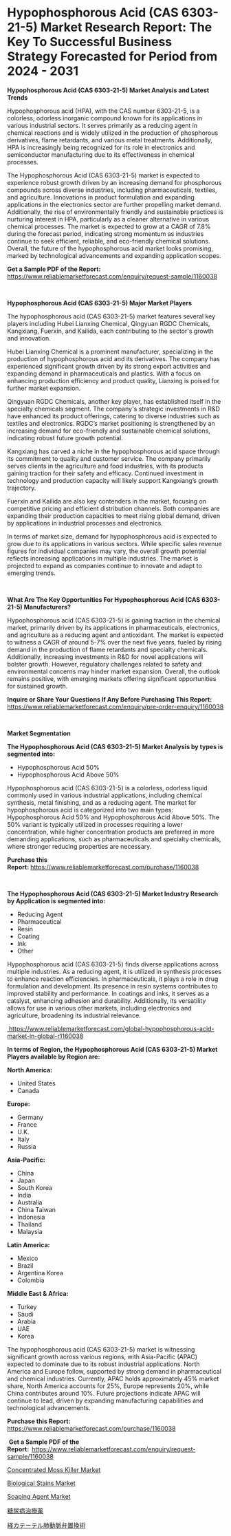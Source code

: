 <p><h1>Hypophosphorous Acid (CAS 6303-21-5) Market Research Report: The Key To Successful Business Strategy Forecasted for Period from 2024 - 2031</h1></p><p><strong>Hypophosphorous Acid (CAS 6303-21-5) Market Analysis and Latest Trends</strong></p>
<p><p>Hypophosphorous acid (HPA), with the CAS number 6303-21-5, is a colorless, odorless inorganic compound known for its applications in various industrial sectors. It serves primarily as a reducing agent in chemical reactions and is widely utilized in the production of phosphorous derivatives, flame retardants, and various metal treatments. Additionally, HPA is increasingly being recognized for its role in electronics and semiconductor manufacturing due to its effectiveness in chemical processes.</p><p>The Hypophosphorous Acid (CAS 6303-21-5) market is expected to experience robust growth driven by an increasing demand for phosphorous compounds across diverse industries, including pharmaceuticals, textiles, and agriculture. Innovations in product formulation and expanding applications in the electronics sector are further propelling market demand. Additionally, the rise of environmentally friendly and sustainable practices is nurturing interest in HPA, particularly as a cleaner alternative in various chemical processes. The market is expected to grow at a CAGR of 7.8% during the forecast period, indicating strong momentum as industries continue to seek efficient, reliable, and eco-friendly chemical solutions. Overall, the future of the hypophosphorous acid market looks promising, marked by technological advancements and expanding application scopes.</p></p>
<p><strong>Get a Sample PDF of the Report:&nbsp;</strong> <a href="https://www.reliablemarketforecast.com/enquiry/request-sample/1160038">https://www.reliablemarketforecast.com/enquiry/request-sample/1160038</a></p>
<p>&nbsp;</p>
<p><strong>Hypophosphorous Acid (CAS 6303-21-5) Major Market Players</strong></p>
<p><p>The hypophosphorous acid (CAS 6303-21-5) market features several key players including Hubei Lianxing Chemical, Qingyuan RGDC Chemicals, Kangxiang, Fuerxin, and Kailida, each contributing to the sector's growth and innovation.</p><p>Hubei Lianxing Chemical is a prominent manufacturer, specializing in the production of hypophosphorous acid and its derivatives. The company has experienced significant growth driven by its strong export activities and expanding demand in pharmaceuticals and plastics. With a focus on enhancing production efficiency and product quality, Lianxing is poised for further market expansion.</p><p>Qingyuan RGDC Chemicals, another key player, has established itself in the specialty chemicals segment. The company's strategic investments in R&D have enhanced its product offerings, catering to diverse industries such as textiles and electronics. RGDC’s market positioning is strengthened by an increasing demand for eco-friendly and sustainable chemical solutions, indicating robust future growth potential.</p><p>Kangxiang has carved a niche in the hypophosphorous acid space through its commitment to quality and customer service. The company primarily serves clients in the agriculture and food industries, with its products gaining traction for their safety and efficacy. Continued investment in technology and production capacity will likely support Kangxiang’s growth trajectory.</p><p>Fuerxin and Kailida are also key contenders in the market, focusing on competitive pricing and efficient distribution channels. Both companies are expanding their production capacities to meet rising global demand, driven by applications in industrial processes and electronics.</p><p>In terms of market size, demand for hypophosphorous acid is expected to grow due to its applications in various sectors. While specific sales revenue figures for individual companies may vary, the overall growth potential reflects increasing applications in multiple industries. The market is projected to expand as companies continue to innovate and adapt to emerging trends.</p></p>
<p>&nbsp;</p>
<p><strong>What Are The Key Opportunities For Hypophosphorous Acid (CAS 6303-21-5) Manufacturers?</strong></p>
<p><p>Hypophosphorous acid (CAS 6303-21-5) is gaining traction in the chemical market, primarily driven by its applications in pharmaceuticals, electronics, and agriculture as a reducing agent and antioxidant. The market is expected to witness a CAGR of around 5-7% over the next five years, fueled by rising demand in the production of flame retardants and specialty chemicals. Additionally, increasing investments in R&D for novel applications will bolster growth. However, regulatory challenges related to safety and environmental concerns may hinder market expansion. Overall, the outlook remains positive, with emerging markets offering significant opportunities for sustained growth.</p></p>
<p><strong>Inquire or Share Your Questions If Any Before Purchasing This Report:</strong> <a href="https://www.reliablemarketforecast.com/enquiry/pre-order-enquiry/1160038">https://www.reliablemarketforecast.com/enquiry/pre-order-enquiry/1160038</a></p>
<p>&nbsp;</p>
<p><strong>Market Segmentation</strong></p>
<p><strong>The Hypophosphorous Acid (CAS 6303-21-5) Market Analysis by types is segmented into:</strong></p>
<p><ul><li>Hypophosphorous Acid 50%</li><li>Hypophosphorous Acid Above 50%</li></ul></p>
<p><p>Hypophosphorous acid (CAS 6303-21-5) is a colorless, odorless liquid commonly used in various industrial applications, including chemical synthesis, metal finishing, and as a reducing agent. The market for hypophosphorous acid is categorized into two main types: Hypophosphorous Acid 50% and Hypophosphorous Acid Above 50%. The 50% variant is typically utilized in processes requiring a lower concentration, while higher concentration products are preferred in more demanding applications, such as pharmaceuticals and specialty chemicals, where stronger reducing properties are necessary.</p></p>
<p><strong>Purchase this Report:&nbsp;</strong><a href="https://www.reliablemarketforecast.com/purchase/1160038">https://www.reliablemarketforecast.com/purchase/1160038</a></p>
<p>&nbsp;</p>
<p><strong>The Hypophosphorous Acid (CAS 6303-21-5) Market Industry Research by Application is segmented into:</strong></p>
<p><ul><li>Reducing Agent</li><li>Pharmaceutical</li><li>Resin</li><li>Coating</li><li>Ink</li><li>Other</li></ul></p>
<p><p>Hypophosphorous acid (CAS 6303-21-5) finds diverse applications across multiple industries. As a reducing agent, it is utilized in synthesis processes to enhance reaction efficiencies. In pharmaceuticals, it plays a role in drug formulation and development. Its presence in resin systems contributes to improved stability and performance. In coatings and inks, it serves as a catalyst, enhancing adhesion and durability. Additionally, its versatility allows for use in various other markets, including electronics and agriculture, broadening its industrial relevance.</p></p>
<p><a href="https://www.reliablemarketforecast.com/global-hypophosphorous-acid-market-in-global-r1160038">&nbsp;https://www.reliablemarketforecast.com/global-hypophosphorous-acid-market-in-global-r1160038</a></p>
<p><strong>In terms of Region, the Hypophosphorous Acid (CAS 6303-21-5) Market Players available by Region are:</strong></p>
<p>
    <p> <strong> North America: </strong>
        <ul>
            <li>United States</li>
            <li>Canada</li>
        </ul>
        </p> 
    <p> <strong> Europe: </strong>
        <ul>
            <li>Germany</li>
            <li>France</li>
            <li>U.K.</li>
            <li>Italy</li>
            <li>Russia</li>
        </ul>
        </p> 
    <p> <strong> Asia-Pacific: </strong>
        <ul>
            <li>China</li>
            <li>Japan</li>
            <li>South Korea</li>
            <li>India</li>
            <li>Australia</li>
            <li>China Taiwan</li>
            <li>Indonesia</li>
            <li>Thailand</li>
            <li>Malaysia</li>
        </ul>
        </p> 
    <p> <strong> Latin America: </strong>
        <ul>
            <li>Mexico</li>
            <li>Brazil</li>
            <li>Argentina Korea</li>
            <li>Colombia</li>
        </ul>
        </p> 
    <p> <strong> Middle East & Africa: </strong>
        <ul>
            <li>Turkey</li>
            <li>Saudi</li>
            <li>Arabia</li>
            <li>UAE</li>
            <li>Korea</li>
        </ul>
    </p>
    </p>
<p><p>The hypophosphorous acid (CAS 6303-21-5) market is witnessing significant growth across various regions, with Asia-Pacific (APAC) expected to dominate due to its robust industrial applications. North America and Europe follow, supported by strong demand in pharmaceutical and chemical industries. Currently, APAC holds approximately 45% market share, North America accounts for 25%, Europe represents 20%, while China contributes around 10%. Future projections indicate APAC will continue to lead, driven by expanding manufacturing capabilities and technological advancements.</p></p>
<p><strong>Purchase this Report: </strong><a href="https://www.reliablemarketforecast.com/purchase/1160038">https://www.reliablemarketforecast.com/purchase/1160038</a></p>
<p>&nbsp;<strong>Get a Sample PDF of the Report:&nbsp;&nbsp;</strong><a href="https://www.reliablemarketforecast.com/enquiry/request-sample/1160038">https://www.reliablemarketforecast.com/enquiry/request-sample/1160038</a></p>
<p><strong></strong></p>
<p><p><a href="https://issuu.com/reportprime-2/docs/concentrated-moss-killer-market-siz_8858193ed13ea4">Concentrated Moss Killer Market</a></p><p><a href="https://www.linkedin.com/pulse/global-biological-stains-market-opportunities-forecast-period-ta6kf?trackingId=N%2F35eSxRTs6f8ISVoAwFKg%3D%3D">Biological Stains Market</a></p><p><a href="https://issuu.com/reportprime-2/docs/soaping-agent-market-size-2030.pptx_022d4af9fac7ae">Soaping Agent Market</a></p><p><a href="https://medium.com/@dm15982023/diabetes-treatment-drugs-market-%E3%81%AE%E3%82%B0%E3%83%AD%E3%83%BC%E3%83%90%E3%83%AB%E5%B8%82%E5%A0%B4%E6%A6%82%E8%A6%81%E3%81%AF-%E4%B8%96%E7%95%8C%E3%81%8A%E3%82%88%E3%81%B3%E4%B8%BB%E8%A6%81%E5%B8%82%E5%A0%B4%E3%81%AB%E3%81%8A%E3%81%91%E3%82%8B%E6%A5%AD%E7%95%8C%E3%81%AB%E5%BD%B1%E9%9F%BF%E3%82%92%E4%B8%8E%E3%81%88%E3%82%8B%E4%B8%BB%E8%A6%81%E3%81%AA%E3%83%88%E3%83%AC%E3%83%B3%E3%83%89%E3%81%AB%E3%81%A4%E3%81%84%E3%81%A6-%E7%8B%AC%E8%87%AA%E3%81%AE%E8%A6%96%E7%82%B9%E3%82%92%E6%8F%90%E4%BE%9B%E3%81%97%E3%81%BE%E3%81%99-b60224d865b9">糖尿病治療薬</a></p><p><a href="https://medium.com/@verniebarton2023/%E5%B8%82%E5%A0%B4%E3%81%AE%E3%83%80%E3%82%A4%E3%83%8A%E3%83%9F%E3%82%AF%E3%82%B9%E3%81%A82024%E5%B9%B4%E3%81%8B%E3%82%892031%E5%B9%B4%E3%81%BE%E3%81%A7%E3%81%AE%E6%9C%9F%E9%96%93%E3%81%AB%E4%BA%88%E6%B8%AC%E3%81%95%E3%82%8C%E3%82%8B%E3%82%B0%E3%83%AD%E3%83%BC%E3%83%90%E3%83%AB%E7%B5%8C%E3%82%AB%E3%83%86%E3%83%BC%E3%83%86%E3%83%AB%E8%82%BA%E5%BC%81%E7%BD%AE%E6%8F%9B%E3%83%9E%E3%83%BC%E3%82%B1%E3%83%83%E3%83%88%E3%82%BB%E3%82%AF%E3%82%BF%E3%83%BC%E3%81%AE%E5%B0%86%E6%9D%A5%E3%81%AE%E3%83%88%E3%83%AC%E3%83%B3%E3%83%89-0d7dcba942f9">経カテーテル肺動脈弁置換術</a></p></p>